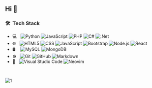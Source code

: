 ## Hi 👋

### 🛠 &nbsp;Tech Stack

- 💻 &nbsp;
![Python](https://img.shields.io/badge/-Python-333333?style=flat&logo=python)
![JavaScript](https://img.shields.io/badge/-JavaScript-333333?style=flat&logo=JavaScript&logoColor=007396)
![PHP](https://img.shields.io/badge/-PHP-333333?style=flat&logo=PHP&logoColor=00599C)
![C#](https://img.shields.io/badge/c%23-%3333333.svg?style=flat&logo=c-sharp&logoColor=white)
![.Net](https://img.shields.io/badge/.NET-333333?style=flat&logo=.net&logoColor=white)
- 🌐 &nbsp;
![HTML5](https://img.shields.io/badge/-HTML5-333333?style=flat&logo=HTML5)
![CSS](https://img.shields.io/badge/-CSS-333333?style=flat&logo=CSS3&logoColor=1572B6)
![JavaScript](https://img.shields.io/badge/-JavaScript-333333?style=flat&logo=javascript)
![Bootstrap](https://img.shields.io/badge/-Bootstrap-333333?style=flat&logo=bootstrap&logoColor=563D7C)
![Node.js](https://img.shields.io/badge/-Node.js-333333?style=flat&logo=node.js)
![React](https://img.shields.io/badge/-React-333333?style=flat&logo=react)
- 🛢 &nbsp;
&nbsp;![MySQL](https://img.shields.io/badge/-MySQL-333333?style=flat&logo=mysql)
![MongoDB](https://img.shields.io/badge/-MongoDB-333333?style=flat&logo=mongodb)
- ⚙️ &nbsp;
![Git](https://img.shields.io/badge/-Git-333333?style=flat&logo=git)
![GitHub](https://img.shields.io/badge/-GitHub-333333?style=flat&logo=github)
![Markdown](https://img.shields.io/badge/-Markdown-333333?style=flat&logo=markdown)
- 🔧 &nbsp;
![Visual Studio Code](https://img.shields.io/badge/-Visual%20Studio%20Code-333333?style=flat&logo=visual-studio-code&logoColor=007ACC)
![Neovim](https://img.shields.io/badge/NeoVim-%3333.svg?&style=flat&logo=neovim&logoColor=white)

<br />

  ![1](https://github-readme-stats.vercel.app/api/top-langs/?username=MattCached&theme=blue-green)

<br />
